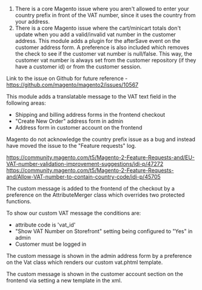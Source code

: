 1. There is a core Magento issue where you aren't allowed to enter your country prefix in front of the VAT number, since it uses the country from your address. 
2. There is a core Magento issue where the cart/minicart totals don't update when you add a valid/invalid vat number in the customer address. This module adds a plugin for the afterSave event on the customer address form. A preference is also included which removes the check to see if the customer vat number is null/false. This way, the customer vat number is always set from the customer repository (if they have a customer id) or from the customer session. 

Link to the issue on Github for future reference - https://github.com/magento/magento2/issues/10567

This module adds a translatable message to the VAT text field in the following areas:
- Shipping and billing address forms in the frontend checkout
- "Create New Order" address form in admin
- Address form in customer account on the frontend 

Magento do not acknowledge the country prefix issue as a bug and instead have moved the issue to the "Feature requests" log.  

https://community.magento.com/t5/Magento-2-Feature-Requests-and/EU-VAT-number-validation-improvement-suggestions/idi-p/47272
https://community.magento.com/t5/Magento-2-Feature-Requests-and/Allow-VAT-number-to-contain-country-code/idi-p/45705

The custom message is added to the frontend of the checkout by a preference on the AttributeMerger class which overrides two protected functions. 

To show our custom VAT message the conditions are:
- attribute code is 'vat_id'
- "Show VAT Number on Storefront" setting being configured to "Yes" in admin
- Customer must be logged in

The custom message is shown in the admin address form by a preference on the Vat class which renders our custom vat.phtml template.
 
The custom message is shown in the customer account section on the frontend via setting a new template in the xml.
 

